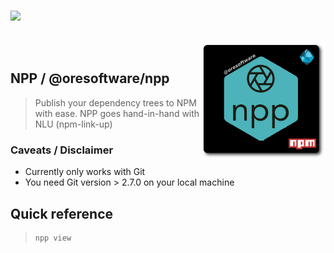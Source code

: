 
<br>

[<img src="https://img.shields.io/badge/slack-@oresoftware/npp-yellow.svg?logo=slack">](https://oresoftware.slack.com/messages/CCAD1H94G)

<br>

<img width="200px" align="right" src="https://raw.githubusercontent.com/oresoftware/media/master/namespaces/npp/oresoftware-npp-border.png">

<br>

## NPP / @oresoftware/npp

>
>  Publish your dependency trees to NPM with ease.
>  NPP goes hand-in-hand with NLU (npm-link-up)
>


### Caveats / Disclaimer

* Currently only works with Git
* You need Git version > 2.7.0 on your local machine


## Quick reference

>
>```bash
> npp view
>```
